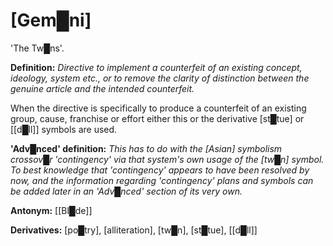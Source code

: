 # **[Gem█ni]**


'The Tw█ns'.

**Definition:** *Directive to implement a counterfeit of an existing concept, ideology, system etc., or to remove the clarity of distinction between the genuine article and the intended counterfeit.*

When the directive is specifically to produce a counterfeit of an existing group, cause, franchise or effort either this or the derivative [st█tue] or [[d█ll]] symbols are used.

**'Adv█nced' definition:** *This has to do with the [Asian] symbolism crossov█r 'contingency' via that system's own usage of the [tw█n] symbol.  To best knowledge that 'contingency' appears to have been resolved by now, and the information regarding 'contingency' plans and symbols can be added later in an 'Adv█nced' section of its very own.*

**Antonym:** [[Bl█de]]

**Derivatives:** [po█try], [alliteration], [tw█n], [st█tue], [[d█ll]]